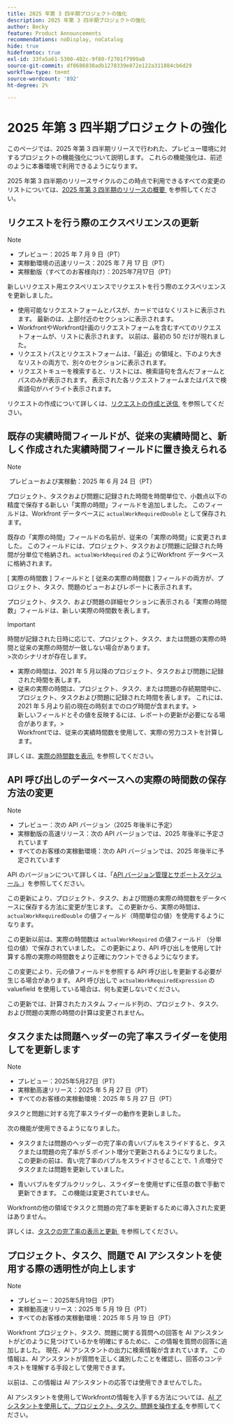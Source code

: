 ```yaml
---
title: 2025 年第 3 四半期プロジェクトの強化
description: 2025 年第 3 四半期プロジェクトの強化
author: Becky
feature: Product Announcements
recommendations: noDisplay, noCatalog
hide: true
hidefromtoc: true
exl-id: 33fa5a61-5300-402c-9f80-f2701f7999a8
source-git-commit: df0686038adb1278339e872e122a311884cb6d29
workflow-type: tm+mt
source-wordcount: '892'
ht-degree: 2%

---
```


# 2025 年第 3 四半期プロジェクトの強化

このページでは、2025 年第 3 四半期リリースで行われた、プレビュー環境に対するプロジェクトの機能強化について説明します。 これらの機能強化は、前述のように本番環境で利用できるようになります。

2025 年第 3 四半期のリリースサイクルのこの時点で利用できるすべての変更のリストについては、[2025 年第 3 四半期のリリースの概要 &#x200B;](/help/quicksilver/product-announcements/product-releases/25-q3-release-activity/25-q3-release-overview.md) を参照してください。

## リクエストを行う際のエクスペリエンスの更新

>[!NOTE]
>
>* プレビュー：2025 年 7 月 9 日（PT）
>* 実稼動環境の迅速リリース：2025 年 7 月 17 日（PT）
>* 実稼動版（すべてのお客様向け）：2025年7月17日（PT）

新しいリクエスト用エクスペリエンスでリクエストを行う際のエクスペリエンスを更新しました。

* 使用可能なリクエストフォームとパスが、カードではなくリストに表示されます。 最新のは、上部付近のセクションに表示されます。
* WorkfrontやWorkfront計画のリクエストフォームを含むすべてのリクエストフォームが、リストに表示されます。 以前は、最初の 50 だけが現れました。
* リクエストパスとリクエストフォームは、「最近」の領域と、下のより大きなリストの両方で、別々のセクションに表示されます。
* リクエストキューを検索すると、リストには、検索語句を含んだフォームとパスのみが表示されます。 表示された各リクエストフォームまたはパスで検索語句がハイライト表示されます。

リクエストの作成について詳しくは、[&#x200B; リクエストの作成と送信 &#x200B;](/help/quicksilver/manage-work/requests/create-requests/create-submit-requests.md) を参照してください。

## 既存の実績時間フィールドが、従来の実績時間と、新しく作成された実績時間フィールドに置き換えられる

>[!NOTE]
>
> プレビューおよび実稼動：2025 年 6 月 24 日（PT） 

プロジェクト、タスクおよび問題に記録された時間を時間単位で、小数点以下の精度で保存する新しい「実際の時間」フィールドを追加しました。 このフィールドは、Workfront データベースに `actualWorkRequiredDouble` として保存されます。

既存の「実際の時間」フィールドの名前が、従来の「実際の時間」に変更されました。 このフィールドには、プロジェクト、タスクおよび問題に記録された時間が分単位で格納され、`actualWorkRequired` のようにWorkfront データベースに格納されます。

[ 実際の時間数 ] フィールドと [ 従来の実際の時間数 ] フィールドの両方が、プロジェクト、タスク、問題のビューおよびレポートに表示されます。

プロジェクト、タスク、および問題の詳細セクションに表示される「実際の時間数」フィールドは、新しい実際の時間数を表します。

>[!IMPORTANT]
>
>時間が記録された日時に応じて、プロジェクト、タスク、または問題の実際の時間と従来の実際の時間が一致しない場合があります。<br>
>&#x200B;>次のシナリオが存在します。
>
>* 実際の時間は、2021 年 5 月以降のプロジェクト、タスクおよび問題に記録された時間を表します。
>* 従来の実際の時間は、プロジェクト、タスク、または問題の存続期間中に、プロジェクト、タスクおよび問題に記録された時間を表します。 これには、2021 年 5 月より前の現在の時刻までのログ時間が含まれます。
>  &#x200B;><br>新しいフィールドとその値を反映するには、レポートの更新が必要になる場合があります。
>  &#x200B;><br>Workfrontでは、従来の実績時間数を使用して、実際の労力コストを計算します。

詳しくは、[&#x200B; 実際の時間数を表示 &#x200B;](/help/quicksilver/manage-work/tasks/task-information/actual-hours.md) を参照してください。


## API 呼び出しのデータベースへの実際の時間数の保存方法の変更

>[!NOTE]
>
>* プレビュー：次の API バージョン（2025 年後半に予定）
>* 実稼動版の高速リリース：次の API バージョンでは、2025 年後半に予定されています
>* すべてのお客様の実稼動環境：次の API バージョンでは、2025 年後半に予定されています
>
>API のバージョンについて詳しくは、「[API バージョン管理とサポートスケジュール &#x200B;](/help/quicksilver/wf-api/api/api-version-support-schedule.md)」を参照してください。

この更新により、プロジェクト、タスク、および問題の実際の時間数をデータベースに保存する方法に変更が生じます。 この更新から、実際の時間は、`actualWorkRequiredDouble` の値フィールド（時間単位の値）を使用するようになります。

この更新以前は、実際の時間数は `actualWorkRequired` の値フィールド （分単位の値）で保存されていました。 この更新により、API 呼び出しを使用して計算する際の実際の時間数をより正確にカウントできるようになります。

この変更により、元の値フィールドを参照する API 呼び出しを更新する必要が生じる場合があります。 API 呼び出しで `actualWorkRequiredExpression` の valuefield を使用している場合は、何も変更しないでください。

この更新では、計算されたカスタム フィールド列の、プロジェクト、タスク、および問題の実際の時間の計算は変更されません。

## タスクまたは問題ヘッダーの完了率スライダーを使用してを更新します

>[!NOTE]
>
>* プレビュー：2025年5月27日（PT）
>* 実稼動高速リリース：2025 年 5 月 27 日（PT）
>* すべてのお客様の実稼動環境：2025 年 5 月 27 日（PT）

タスクと問題に対する完了率スライダーの動作を更新しました。

次の機能が使用できるようになりました。

* タスクまたは問題のヘッダーの完了率の青いバブルをスライドすると、タスクまたは問題の完了率が 5 ポイント増分で更新されるようになりました。 この更新の前は、青い完了率のバブルをスライドさせることで、1 点増分でタスクまたは問題を更新していました。

* 青いバブルをダブルクリックし、スライダーを使用せずに任意の数で手動で更新できます。 この機能は変更されていません。

Workfrontの他の領域でタスクと問題の完了率を更新するために導入された変更はありません。

詳しくは、[&#x200B; タスクの完了率の表示と更新 &#x200B;](/help/quicksilver/manage-work/projects/updating-work-in-a-project/view-update-percent-complete-for-tasks.md) を参照してください。

## プロジェクト、タスク、問題で AI アシスタントを使用する際の透明性が向上します

>[!NOTE]
>
>* プレビュー：2025年5月19日（PT）
>* 実稼動高速リリース：2025 年 5 月 19 日（PT）
>* すべてのお客様の実稼動環境：2025 年 5 月 19 日（PT）

Workfront プロジェクト、タスク、問題に関する質問への回答を AI アシスタントがどのように見つけているかを明確にするために、この情報を質問の回答に追加しました。 現在、AI アシスタントの出力に検索情報が含まれています。 この情報は、AI アシスタントが質問を正しく識別したことを確認し、回答のコンテキストを理解する手段として使用できます。

以前は、この情報は AI アシスタントの応答では使用できませんでした。

AI アシスタントを使用してWorkfrontの情報を入手する方法については、[AI アシスタントを使用して、プロジェクト、タスク、問題を操作する &#x200B;](/help/quicksilver/workfront-basics/ai-assistant/work-with-pti-through-ai-assisant.md) を参照してください。


